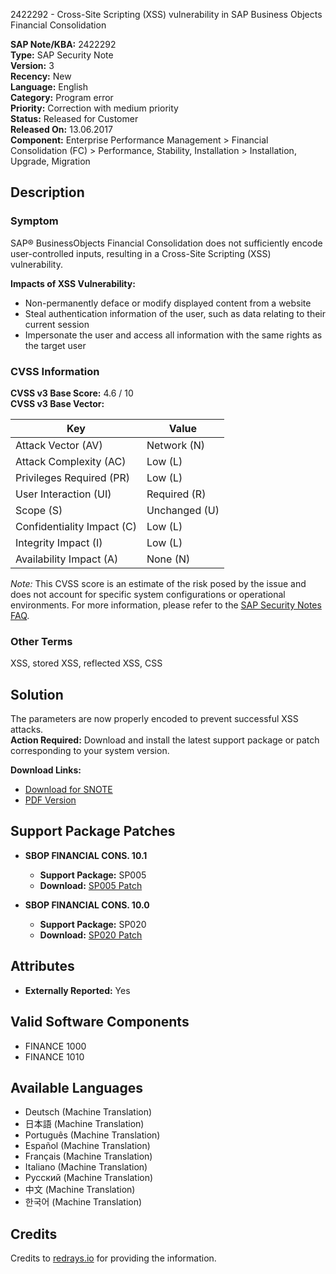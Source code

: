 2422292 - Cross-Site Scripting (XSS) vulnerability in SAP Business Objects Financial Consolidation

**SAP Note/KBA:** 2422292  
**Type:** SAP Security Note  
**Version:** 3  
**Recency:** New  
**Language:** English  
**Category:** Program error  
**Priority:** Correction with medium priority  
**Status:** Released for Customer  
**Released On:** 13.06.2017  
**Component:** Enterprise Performance Management > Financial Consolidation (FC) > Performance, Stability, Installation > Installation, Upgrade, Migration

## Description

### Symptom
SAP® BusinessObjects Financial Consolidation does not sufficiently encode user-controlled inputs, resulting in a Cross-Site Scripting (XSS) vulnerability.

**Impacts of XSS Vulnerability:**
- Non-permanently deface or modify displayed content from a website
- Steal authentication information of the user, such as data relating to their current session
- Impersonate the user and access all information with the same rights as the target user

### CVSS Information
**CVSS v3 Base Score:** 4.6 / 10  
**CVSS v3 Base Vector:**

| Key                      | Value                |
|--------------------------|----------------------|
| Attack Vector (AV)       | Network (N)          |
| Attack Complexity (AC)   | Low (L)              |
| Privileges Required (PR) | Low (L)              |
| User Interaction (UI)    | Required (R)         |
| Scope (S)                | Unchanged (U)        |
| Confidentiality Impact (C)| Low (L)             |
| Integrity Impact (I)     | Low (L)              |
| Availability Impact (A)  | None (N)             |

*Note:* This CVSS score is an estimate of the risk posed by the issue and does not account for specific system configurations or operational environments. For more information, please refer to the [SAP Security Notes FAQ](https://me.sap.com/support/securitynotes).

### Other Terms
XSS, stored XSS, reflected XSS, CSS

## Solution
The parameters are now properly encoded to prevent successful XSS attacks.  
**Action Required:** Download and install the latest support package or patch corresponding to your system version.

**Download Links:**
- [Download for SNOTE](https://notesdownloads.sap.com/note/0040000018949962017)
- [PDF Version](https://me.sap.com/sap/support/sfm/notes/print/0002422292?language=en-US&token=67A9C107992903F7B71F38D46F2A6A69)

## Support Package Patches
- **SBOP FINANCIAL CONS. 10.1**
  - **Support Package:** SP005
  - **Download:** [SP005 Patch](https://me.sap.com/sap/support/swdc/notes?cvnr=73555000100200000713&support_package=SP005&patch_level=000000)
  
- **SBOP FINANCIAL CONS. 10.0**
  - **Support Package:** SP020
  - **Download:** [SP020 Patch](https://me.sap.com/)

## Attributes
- **Externally Reported:** Yes

## Valid Software Components
- FINANCE 1000
- FINANCE 1010

## Available Languages
- Deutsch (Machine Translation)
- 日本語 (Machine Translation)
- Português (Machine Translation)
- Español (Machine Translation)
- Français (Machine Translation)
- Italiano (Machine Translation)
- Русский (Machine Translation)
- 中文 (Machine Translation)
- 한국어 (Machine Translation)

## Credits
Credits to [redrays.io](https://redrays.io) for providing the information.
